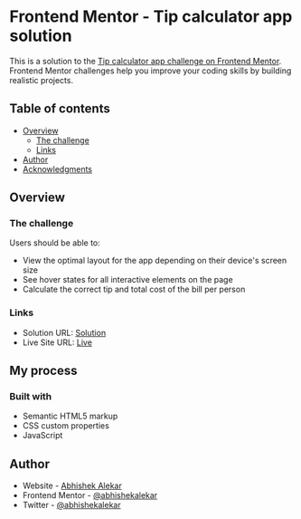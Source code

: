 # Frontend Mentor - Tip calculator app solution

This is a solution to the [Tip calculator app challenge on Frontend Mentor](https://www.frontendmentor.io/challenges/tip-calculator-app-ugJNGbJUX). Frontend Mentor challenges help you improve your coding skills by building realistic projects.

## Table of contents

- [Overview](#overview)
  - [The challenge](#the-challenge)
   - [Links](#links)
- [Author](#author)
- [Acknowledgments](#acknowledgments)



## Overview

### The challenge

Users should be able to:

- View the optimal layout for the app depending on their device's screen size
- See hover states for all interactive elements on the page
- Calculate the correct tip and total cost of the bill per person


### Links

- Solution URL: [Solution](https://github.com/abhishekalekar/tip-calculator-app)
- Live Site URL: [Live](https://abhishekalekar.github.io/tip-calculator-app/)

## My process

### Built with

- Semantic HTML5 markup
- CSS custom properties
- JavaScript

## Author

- Website - [Abhishek Alekar](https://phpabhishek.nz)
- Frontend Mentor - [@abhishekalekar](https://www.frontendmentor.io/profile/yourusername)
- Twitter - [@abhishekalekar](https://www.twitter.com/yourusername)



